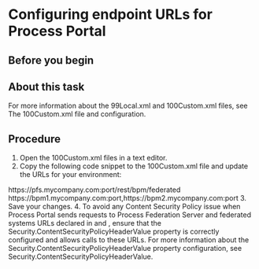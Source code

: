 # Configuring endpoint URLs for Process Portal

## Before you begin

## About this task

For more information about the 99Local.xml and
100Custom.xml files, see The 100Custom.xml file and configuration.

## Procedure

1. Open the 100Custom.xml files in a text
editor.
2. Copy the following code snippet to the 100Custom.xml file
and update the URLs for your environment: <server merge="mergeChildren">
  <portal merge="mergeChildren"> 
    <bpm-data-endpoint>https://pfs.mycompany.com:port/rest/bpm/federated</bpm-data-endpoint>
   <trusted-sources>https://bpm1.mycompany.com:port,https://bpm2.mycompany.com:port</trusted-sources>
  </portal>
</server>
3. Save your changes.
4. To avoid any Content Security Policy issue when Process Portal sends requests to
Process Federation Server and
federated systems URLs declared in <bpm-data-endpoint> and
<trusted-sources>, ensure that the
Security.ContentSecurityPolicyHeaderValue property is correctly configured and
allows calls to these URLs. For more information about the
Security.ContentSecurityPolicyHeaderValue property configuration, see  Security.ContentSecurityPolicyHeaderValue.